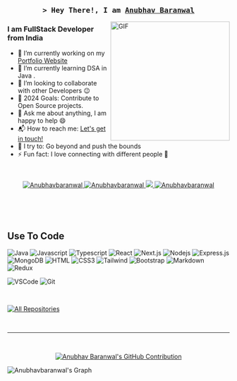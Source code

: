 

<!-- Intro  -->
<h3 align="center">
        <samp>&gt; Hey There!, I am
                <b><a target="_blank" href="">Anubhav Baranwal</a></b>
        </samp>
</h3>


<img align="right" height="270px" alt="GIF" src="https://i.pinimg.com/originals/e4/26/70/e426702edf874b181aced1e2fa5c6cde.gif" />

### I am FullStack Developer from <b> India</b>

- 🔭 I’m currently working on my <a href="https://anubhavbaranwal.github.io/Porfolio/"> Portfolio Website </a> 
- 🌱 I’m currently learning DSA in Java .
- 👯 I’m looking to collaborate with other Developers :wink:
- 🥅 2024 Goals: Contribute to Open Source projects.
- 💬 Ask me about anything, I am happy to help :smile:
- 📬 How to reach me: [Let's get in touch!](https://linkedin.com/in/anubhavbaranwal)
- 🧗 I try to: Go beyond and push the bounds
- ⚡ Fun fact: I love connecting with different people :raised_hands:

<br>

<p align="center">
 <a href="https://github.com/Anubhavbaranwal/Portfolio"target="blank">
  <img src="https://img.shields.io/badge/Website-DC143C?style=for-the-badge&logo=medium&logoColor=white" alt="Anubhavbaranwal" />
 </a>
 <a href="https://linkedin.com/in/anubhavbaranwal" target="_blank">
  <img src="https://img.shields.io/badge/LinkedIn-0077B5?style=for-the-badge&logo=linkedin&logoColor=white" alt="Anubhavbaranwal"/>
 </a>
 <!-- <a href="https://dev.to/Anubhavbaranwal" target="_blank">
  <img src="https://img.shields.io/badge/dev.to-0A0A0A?style=for-the-badge&logo=dev.to&logoColor=white" alt="Anubhavbaranwal" />
 </a> -->
 <a href="https://twitter.com/Anubhavbaranwa0" target="_blank">
  <img src="https://img.shields.io/badge/Twitter-1DA1F2?style=for-the-badge&logo=twitter&logoColor=white" />
 </a>
 <a href="https://instagram.com/anubhavbaranwal08" target="_blank">
  <img src="https://img.shields.io/badge/Instagram-fe4164?style=for-the-badge&logo=instagram&logoColor=white" alt="Anubhavbaranwal" />
 </a> 

</p>
<br />

<!-- About Section -->


<br/>
<br/>

## Use To Code

![Java](https://img.shields.io/badge/Java-61DAFB?style=for-the-badge&labelColor=black&logo=java&logoColor=61DAFB)
![Javascript](https://img.shields.io/badge/Javascript-F0DB4F?style=for-the-badge&labelColor=black&logo=javascript&logoColor=F0DB4F)
![Typescript](https://img.shields.io/badge/Typescript-007acc?style=for-the-badge&labelColor=black&logo=typescript&logoColor=007acc)
![React](https://img.shields.io/badge/-React-61DBFB?style=for-the-badge&labelColor=black&logo=react&logoColor=61DBFB)
![Next.js](https://img.shields.io/badge/next.js-000000?style=for-the-badge&logo=nextdotjs&logoColor=white)
![Nodejs](https://img.shields.io/badge/Nodejs-3C873A?style=for-the-badge&labelColor=black&logo=node.js&logoColor=3C873A)
![Express.js](https://img.shields.io/badge/Express.js-000000?style=for-the-badge&logo=express&logoColor=white)
![MongoDB](https://img.shields.io/badge/MongoDB-4EA94B?style=for-the-badge&logo=mongodb&logoColor=white)
![HTML](https://img.shields.io/badge/HTML5-E34F26?style=for-the-badge&logo=html5&logoColor=white)
![CSS3](https://img.shields.io/badge/CSS3-1572B6?style=for-the-badge&logo=css3&logoColor=white)
![Tailwind](https://img.shields.io/badge/Tailwind_CSS-092749?style=for-the-badge&logo=tailwindcss&logoColor=06B6D4&labelColor=000000)
![Bootstrap](https://img.shields.io/badge/Bootstrap-563D7C?style=for-the-badge&logo=bootstrap&logoColor=white)
![Markdown](https://img.shields.io/badge/Markdown-000000?style=for-the-badge&logo=markdown&logoColor=white)
![Redux](https://img.shields.io/badge/Redux-593D88?style=for-the-badge&logo=redux&logoColor=white)

![VSCode](https://img.shields.io/badge/Visual_Studio-0078d7?style=for-the-badge&logo=visual%20studio&logoColor=white)
![Git](https://img.shields.io/badge/Git-F05032?style=for-the-badge&logo=git&logoColor=white)

<br/>

<p align="left">
  <a href="https://github.com/Anubhavbaranwal?tab=repositories" target="_blank"><img alt="All Repositories" title="All Repositories" src="https://img.shields.io/badge/-All%20Repos-2962FF?style=for-the-badge&logo=koding&logoColor=white"/></a>
</p>

<br/>
<hr/>
<br/>



<p align="center">
  <a href="https://github.com/Anubhavbaranwal">
    <img src="https://github-profile-summary-cards.vercel.app/api/cards/profile-details?username=Anubhavbaranwal&theme=github_dark" alt="Anubhav Baranwal's GitHub Contribution"/>
  </a>
</p>



![Anubhavbaranwal's Graph](https://github-readme-activity-graph.vercel.app/graph?username=Anubhavbaranwal&custom_title=Anubhav%20Baranwal's%20GitHub%20Activity%20Graph&bg_color=0D1117&color=7F3FBF&line=7F3FBF&point=7F3FBF&area_color=FFFFFF&title_color=FFFFFF&area=true)
